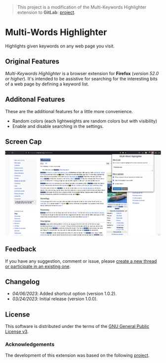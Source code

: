 > This project is a modification of the Multi-Keywords Highlighter extension to **GitLab**: [project](https://github.com/ivanruvalcaba/multi-keywords-highlighter).

# Multi-Words Highlighter

Highlights given keywords on any web page you visit.

## Original Features
*Multi-Keywords Highlighter* is a browser extension for **Firefox** (*version 52.0 or higher*). It's intended to be assistive for searching for the interesting bits of a web page by defining a keyword list.

## Additonal Features
These are the additional features for a little more convenience.
- Random colors (each lightweights are random colors but with visibility)
- Enable and disable searching in the settings.

## Screen Cap
![](doc/img/capture.png)

## Feedback
If you have any suggestion, comment or issue, please [create a new thread or participate in an existing one](https://github.com/ncrouzier/multi-search-highlighter/issues).

## Changelog

- *04/06/2023*: Added shortcut option (version 1.0.2).
- *03/24/2023*: Initial release (version 1.0.0).

## License

This software is distributed under the terms of the [GNU General Public License v3](https://www.gnu.org/licenses/gpl-3.0.en.html).

### Acknowledgements

The development of this extension was based on the following [project](https://github.com/wrzlbrmft/chrome-keywords-highlighter).
